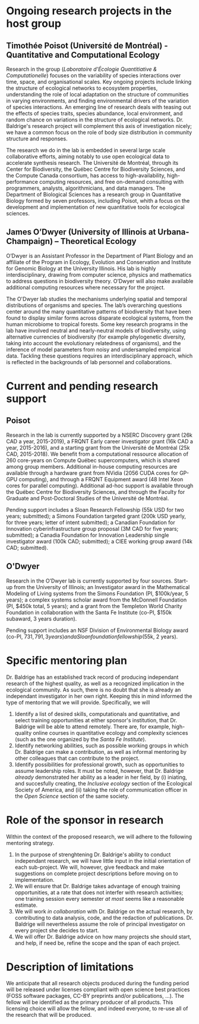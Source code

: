 # Ongoing research projects in the host group

## Timothée Poisot (Université de Montréal) - Quantitative and Computational Ecology

Research in the group (*Laboratoire d'Écologie Quantitiative & Computationelle*) focuses on the variability of species interactions over time, space, and organisational scales. Key ongoing projects include linking the structure of ecological networks to ecosystem properties, understanding the role of local adaptation on the structure of communities in varying environments, and finding environmental drivers of the variation of species interactions. An emerging line of research deals with teasing out the effects of species traits, species abundance, local environment, and random chance on variations in the structure of ecological networks. Dr. Baldrige's research project will complement this axis of investigation nicely; we have a common focus on the role of body size distribution in community structure and responses.

The research we do in the lab is embedded in several large scale collaborative efforts, aiming notably to use open ecological data to accelerate synthesis research. The Université de Montréal, through its Center for Biodiversity, the Québec Centre for Biodiversity Sciences, and the Compute Canada consortium, has access to high-availability, high-performance computing resources, and free on-demand consulting with programmers, analysts, algorithmicians, and data managers. The Department of Biological Sciences has a research group in Quantitative Biology formed by seven professors, including Poisot, whith a focus on the development and implementation of new quantitative tools for ecological sciences.

## James O’Dwyer (University of Illinois at Urbana-Champaign) – Theoretical Ecology

O’Dwyer is an Assistant Professor in the Department of Plant Biology and an affiliate of the Program in Ecology, Evolution and Conservation and Institute for Genomic Biology at the University Illinois. His lab is highly interdisciplinary, drawing from computer science, physics and mathematics to address questions in biodiversity theory. O’Dwyer will also make available additional computing resources where necessary for the project.

The O'Dwyer lab studies the mechanisms underlying spatial and temporal distributions of organisms and species. The lab’s overarching questions center around the many quantitative patterns of biodiversity that have been found to display similar forms across disparate ecological systems, from the human microbiome to tropical forests. Some key research programs in the lab have involved neutral and nearly-neutral models of biodiversity, using alternative currencies of biodiversity (for example phylogenetic diversity, taking into account the evolutionary relatedness of organisms), and the inference of model parameters from noisy and undersampled empirical data. Tackling these questions requires an interdisciplinary approach, which is reflected in the backgrounds of lab personnel and collaborations.

# Current and pending research support

## Poisot

Research in the lab is currently supported by a NSERC Discovery grant (26k CAD a year, 2015-2019), a FRQNT Early career investigator grant (16k CAD a year, 2015-2016), and a starting grant from the Université de Montréal (25k CAD, 2015-2018). We benefit from a computational ressource allocation of 260 core-years on Compute Québec supercomputers, which is shared among group members. Additional in-house computing resources are available through a hardware grant from NVidia (2056 CUDA cores for GP-GPU computing), and through a FRQNT Equipment award (48 Intel Xeon cores for parallel computing). Additional ad-hoc support is available through the Québec Centre for Biodiversity Sciences, and through the Faculty for Graduate and Post-Doctoral Studies of the Université de Montréal.

Pending support includes a Sloan Research Fellowship (55k USD for two years; submitted); a Simons Foundation targeted grant (200k USD yearly, for three years; letter of intent submitted); a Canadian Foundation for Innovation cyberinfrastructure group proposal (3M CAD for five years; submitted); a Canadia Foundation for Innovation Leadership single investigator award (100k CAD; submitted); a CIEE working group award (14k CAD; submitted).

## O'Dwyer

Research in the O’Dwyer lab is currently supported by four sources.  Start-up from the University of Illinois; an Investigator award in the Mathematical Modeling of Living systems from the Simons Foundation (PI, $100k/year, 5 years); a complex systems scholar award from the McDonnell Foundation (PI, $450k total, 5 years); and a grant from the Templeton World Charity Foundation in collaboration with the Santa Fe Institute (co-PI, $150k subaward, 3 years duration).

Pending support includes an NSF Division of Environmental Biology award (co-PI, $731,791, 3 years) and a Sloan foundation fellowship ($55k, 2 years).

# Specific mentoring plan

Dr. Baldrige has an established track record of producing independant research of the highest quality, as well as a recognized implication in the ecological community. As such, there is no doubt that she is already an independant investigator in her own right. Keeping this in mind informed the type of mentoring that we will provide. Specifically, we will

1. Identify a list of desired skills, computationals and quantitative, and select training opportunities at either sponsor's institution, that Dr. Baldrige will be able to attend remotely. There are, for example, high-quality online courses in quantitative ecology and complexity sciences (such as the one organized by the *Santa Fe Institute*).
2. Identify networking abilities, such as possible working groups in which Dr. Baldrige can make a contribution, as well as informal mentoring by other colleagues that can contribute to the project.
3. Identify possibilities for professional growth, such as opportunities to assume leadership roles. It must be noted, however, that Dr. Baldrige *already* demonstrated her ability as a leader in her field, by (i) iniating, and succesfully creating, the *Inclusive ecology* section of the Ecological Society of America, and (ii) taking the role of communication officer in the *Open Science* section of the same society. 

# Role of the sponsor in research

Within the context of the proposed research, we will adhere to the following mentoring strategy. 

1. In the purpose of strenghtening Dr. Baldrige's ability to conduct independant research, we will have little input in the initial orientation of each sub-project. We will, however, give feedback and make suggestions on complete project descriptions before moving on to implementation.
2. We will ensure that Dr. Baldrige takes advantage of enough training opportunities, at a rate that does not interfer with research activities; one training session every semester *at most* seems like a reasonable estimate.
3. We will work *in collaboration* with Dr. Baldrige on the actual research, by contributing to data analysis, code, and the redaction of publications. Dr. Baldrige will nevertheless assume the role of principal investigator on every project she decides to start.
4. We will offer Dr. Baldrige advice on how many projects she should start, and help, if need be, refine the scope and the span of each project.

# Description of limitations

We anticipate that all research objects produced during the funding period will be released under licenses compliant with open science best practices (FOSS software packages, CC-BY preprints and/or publications, ...). The fellow will be identified as the primary producer of all products. This licensing choice will allow the fellow, and indeed everyone, to re-use all of the research that will be produced.
